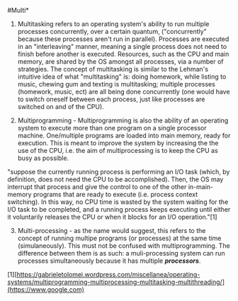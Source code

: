 #Multi*

1.  Multitasking refers to an operating system's ability to run multiple processes concurrently, over a certain quantum, ("concurrently" because these processes aren't run in parallel). Processes are executed in an "interleaving" manner, meaning a single process does not need to finish before another is executed. Resources, such as the CPU and main memory, are shared by the OS amongst all processes, via a number of strategies. The concept of multitasking is similar to the Lehman's intuitive idea of what "multitasking" is: doing homework, while listing to music, chewing gum and texting is multitasking; multiple processes (homework, music, ect) are all being done concurrently (one would have to switch oneself between each process, just like processes are switched on and of the CPU). 

2.  Multiprogramming - Multiprogramming is also the ability of an operating system to execute more than one program on a single processor machine. One/multiple programs are loaded into main memory, ready for execution. This is meant to improve the system by increasing the the use of the CPU, i.e. the aim of multiprocessing is to keep the CPU as busy as possible.

  "suppose the currently running process is performing an I/O task (which, by definition, does not need the CPU to be accomplished). Then, the OS may interrupt that process and give the control to one of the other in-main-memory programs that are ready to execute (i.e. process context switching). In this way, no CPU time is wasted by the system waiting for the I/O task to be completed, and a running process keeps executing until either it voluntarily releases the CPU or when it blocks for an I/O operation."[1]
  
3.  Multi-processing - as the name would suggest, this refers to the concept of running multipe programs (or processes) at the same time (simulaneously). This must not be confused with multiprogramming. The difference between them is as such: a muli-processing system can run processes simultaneously because it has multiple **_processors_**. 
  
  
  
  
  
  
  
  
  
  
  
  
  
  
  
  
  
  
  
  
  [1][https://gabrieletolomei.wordpress.com/miscellanea/operating-systems/multiprogramming-multiprocessing-multitasking-multithreading/](https://www.google.com)
